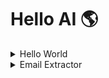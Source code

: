 # Hello AI 🌎


<details><summary> Hello World </summary>

# Week 1 
A program in Java that prints "Hello World!!!!!!"
  
## How to set up environment 
* Download OpenJDK Java 17 with the dmg package. I am using macOS. 
* Double click on the application and click install.
* You can double check that java and its compiler are installed by running this in your terminal
  ```java --version```
 ``` javac --version```

## How to compile 
I used VSCode to write the Hello World program. I can now compile it, or translate the code so the computer can understand the instructions. 

To compile 
```
javac HelloWorld.java
```
You can check that the program has been compiled by calling for the list of directories. 
```
ls
```

## How to run the program 

```
java HelloWorld 
```

## Potential issues 
* Be careful and remember to name the file with the extension ".java"
* I had worked on a file called "Hello World", realized my mistake, but kept working on the wrong file! As a result, I kept trying to instantiate a class on an empty file.
* Other potential issues include not having compatible versions of java and javac. 

</details>

<details> <summary>Email Extractor</summary>

# Week 2 
A program in java that takes a mbox file of downloaded emails and retrieves information of who the email is from, who it is sent to, and the content of each email into a csv file. 

## Download emails from mailbox 
I downloaded my emails from my apple inbox simply by selecting one of my inboxes --> mailbox --> export mailbox 

## The mbox file 
It's important to understand the format of the mbox file. I didn't do this at first and it took a lot longer! 

Each email has a different Content-type. I ignored contents with image and video files and only looked for contents with plain text or html. 

## OOP 
I created three functions under the EmailExtractor4 class: 
1. extractKeyInformation - takes in an input file path and a StringBuilder to look for "From: ", "To: ", and Content.
2. establishHeader - takes in a String Builder to establish the header for the csv file. 
3. extract - takes in an input and output file path to call helper functions and write content into the csv file. 


 </details>

